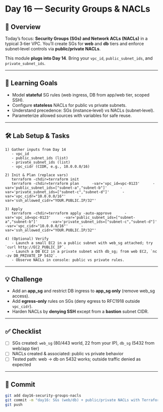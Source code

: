 # Day 16 — Security Groups & NACLs

## 📖 Overview
Today’s focus: **Security Groups (SGs) and Network ACLs (NACLs)** in a typical 3‑tier VPC. You’ll create SGs for **web** and **db** tiers and enforce subnet‑level controls via **public/private NACLs**.

This module **plugs into Day 14**. Bring your `vpc_id`, `public_subnet_ids`, and `private_subnet_ids`.

---

## 🎯 Learning Goals
- Model **stateful** SG rules (web ingress, DB from app/web tier, scoped SSH).  
- Configure **stateless** NACLs for public vs private subnets.  
- Understand precedence: SGs (instance‑level) vs NACLs (subnet‑level).  
- Parameterize allowed sources with variables for safe reuse.

---

## 🛠️ Lab Setup & Tasks
```text
1) Gather inputs from Day 14
   - vpc_id
   - public_subnet_ids (list)
   - private_subnet_ids (list)
   - vpc_cidr (CIDR, e.g., 10.0.0.0/16)

2) Init & Plan (replace vars)
   terraform -chdir=terraform init
   terraform -chdir=terraform plan      -var='vpc_id=vpc-0123'      -var='public_subnet_ids=["subnet-a","subnet-b"]'      -var='private_subnet_ids=["subnet-c","subnet-d"]'      -var='vpc_cidr="10.0.0.0/16"'      -var='ssh_allowed_cidr="YOUR.PUBLIC.IP/32"'

3) Apply
   terraform -chdir=terraform apply -auto-approve      -var='vpc_id=vpc-0123'      -var='public_subnet_ids=["subnet-a","subnet-b"]'      -var='private_subnet_ids=["subnet-c","subnet-d"]'      -var='vpc_cidr="10.0.0.0/16"'      -var='ssh_allowed_cidr="YOUR.PUBLIC.IP/32"'

4) (Optional) Verify
   - Launch a small EC2 in a public subnet with web_sg attached; try `curl http://EC2_PUBLIC_IP`.
   - Launch a DB EC2 in a private subnet with db_sg; from web EC2, `nc -zv DB_PRIVATE_IP 5432`.
   - Observe NACLs in console: public vs private rules.
```

---

## 💡 Challenge
- Add an **app_sg** and restrict DB ingress to **app_sg only** (remove web_sg access).  
- Add **egress‑only** rules on SGs (deny egress to RFC1918 outside `vpc_cidr`).  
- Harden NACLs by **denying SSH** except from a **bastion** subnet CIDR.

---

## ✅ Checklist
- [ ] SGs created: `web_sg` (80/443 world, 22 from your IP), `db_sg` (5432 from web/app tier)  
- [ ] NACLs created & associated: public vs private behavior  
- [ ] Tested path: web → db on 5432 works; outside traffic denied as expected

---

## 📌 Commit
```bash
git add day16-security-groups-nacls
git commit -m "day16: SGs (web/db) + public/private NACLs with Terraform"
git push
```
